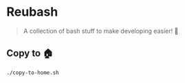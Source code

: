 # Reubash

> A collection of bash stuff to make developing easier! :rocket:

## Copy to :house:

```bash
./copy-to-home.sh
```